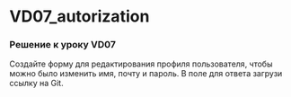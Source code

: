 # VD07_autorization
### Решение к уроку VD07
Создайте форму для редактирования профиля пользователя, чтобы можно было изменить имя, почту и пароль.
В поле для ответа загрузи ссылку на Git.